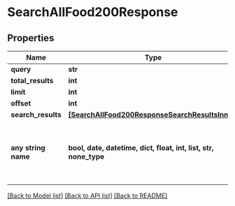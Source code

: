 # SearchAllFood200Response



## Properties
Name | Type | Description | Notes
------------ | ------------- | ------------- | -------------
**query** | **str** |  | 
**total_results** | **int** |  | 
**limit** | **int** |  | 
**offset** | **int** |  | 
**search_results** | [**[SearchAllFood200ResponseSearchResultsInner]**](SearchAllFood200ResponseSearchResultsInner.md) |  | 
**any string name** | **bool, date, datetime, dict, float, int, list, str, none_type** | any string name can be used but the value must be the correct type | [optional]

[[Back to Model list]](../README.md#documentation-for-models) [[Back to API list]](../README.md#documentation-for-api-endpoints) [[Back to README]](../README.md)


